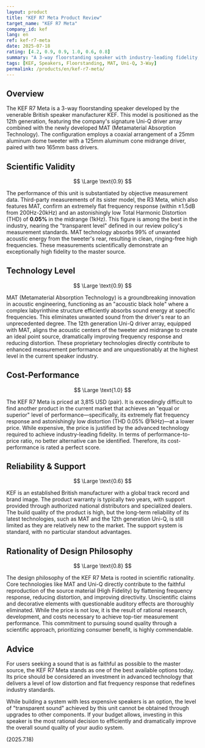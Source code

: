 ```yaml
---
layout: product
title: "KEF R7 Meta Product Review"
target_name: "KEF R7 Meta"
company_id: kef
lang: en
ref: kef-r7-meta
date: 2025-07-18
rating: [4.2, 0.9, 0.9, 1.0, 0.6, 0.8]
summary: "A 3-way floorstanding speaker with industry-leading fidelity, powered by the 12th generation Uni-Q with MAT. It delivers exceptionally high measurement performance that justifies its price."
tags: [KEF, Speakers, Floorstanding, MAT, Uni-Q, 3-Way]
permalink: /products/en/kef-r7-meta/
---
```


## Overview

The KEF R7 Meta is a 3-way floorstanding speaker developed by the venerable British speaker manufacturer KEF. This model is positioned as the 12th generation, featuring the company's signature Uni-Q driver array combined with the newly developed MAT (Metamaterial Absorption Technology). The configuration employs a coaxial arrangement of a 25mm aluminum dome tweeter with a 125mm aluminum cone midrange driver, paired with two 165mm bass drivers.

## Scientific Validity

$$ \Large \text{0.9} $$

The performance of this unit is substantiated by objective measurement data. Third-party measurements of its sister model, the R3 Meta, which also features MAT, confirm an extremely flat frequency response (within ±1.5dB from 200Hz-20kHz) and an astonishingly low Total Harmonic Distortion (THD) of **0.05%** in the midrange (1kHz). This figure is among the best in the industry, nearing the "transparent level" defined in our review policy's measurement standards. MAT technology absorbs 99% of unwanted acoustic energy from the tweeter's rear, resulting in clean, ringing-free high frequencies. These measurements scientifically demonstrate an exceptionally high fidelity to the master source.

## Technology Level

$$ \Large \text{0.9} $$

MAT (Metamaterial Absorption Technology) is a groundbreaking innovation in acoustic engineering, functioning as an "acoustic black hole" where a complex labyrinthine structure efficiently absorbs sound energy at specific frequencies. This eliminates unwanted sound from the driver's rear to an unprecedented degree. The 12th generation Uni-Q driver array, equipped with MAT, aligns the acoustic centers of the tweeter and midrange to create an ideal point source, dramatically improving frequency response and reducing distortion. These proprietary technologies directly contribute to enhanced measurement performance and are unquestionably at the highest level in the current speaker industry.

## Cost-Performance

$$ \Large \text{1.0} $$

The KEF R7 Meta is priced at 3,815 USD (pair). It is exceedingly difficult to find another product in the current market that achieves an "equal or superior" level of performance—specifically, its extremely flat frequency response and astonishingly low distortion (THD 0.05% @1kHz)—at a lower price. While expensive, the price is justified by the advanced technology required to achieve industry-leading fidelity. In terms of performance-to-price ratio, no better alternative can be identified. Therefore, its cost-performance is rated a perfect score.

## Reliability & Support

$$ \Large \text{0.6} $$

KEF is an established British manufacturer with a global track record and brand image. The product warranty is typically two years, with support provided through authorized national distributors and specialized dealers. The build quality of the product is high, but the long-term reliability of its latest technologies, such as MAT and the 12th generation Uni-Q, is still limited as they are relatively new to the market. The support system is standard, with no particular standout advantages.

## Rationality of Design Philosophy

$$ \Large \text{0.8} $$

The design philosophy of the KEF R7 Meta is rooted in scientific rationality. Core technologies like MAT and Uni-Q directly contribute to the faithful reproduction of the source material (High Fidelity) by flattening frequency response, reducing distortion, and improving directivity. Unscientific claims and decorative elements with questionable auditory effects are thoroughly eliminated. While the price is not low, it is the result of rational research, development, and costs necessary to achieve top-tier measurement performance. This commitment to pursuing sound quality through a scientific approach, prioritizing consumer benefit, is highly commendable.

## Advice

For users seeking a sound that is as faithful as possible to the master source, the KEF R7 Meta stands as one of the best available options today. Its price should be considered an investment in advanced technology that delivers a level of low distortion and flat frequency response that redefines industry standards.

While building a system with less expensive speakers is an option, the level of "transparent sound" achieved by this unit cannot be obtained through upgrades to other components. If your budget allows, investing in this speaker is the most rational decision to efficiently and dramatically improve the overall sound quality of your audio system.

(2025.7.18)